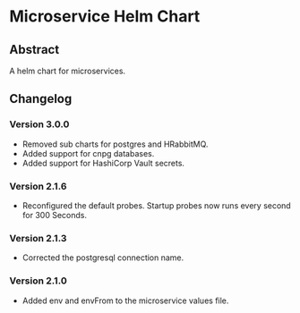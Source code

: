 # Microservice Helm Chart

## Abstract
A helm chart for microservices.


## Changelog

### Version 3.0.0

- Removed sub charts for postgres and HRabbitMQ.
- Added support for cnpg databases.
- Added support for HashiCorp Vault secrets.


### Version 2.1.6

- Reconfigured the default probes. Startup probes now runs every second for 300 Seconds.


### Version 2.1.3

- Corrected the postgresql connection name.


### Version 2.1.0

- Added env and envFrom to the microservice values file.
